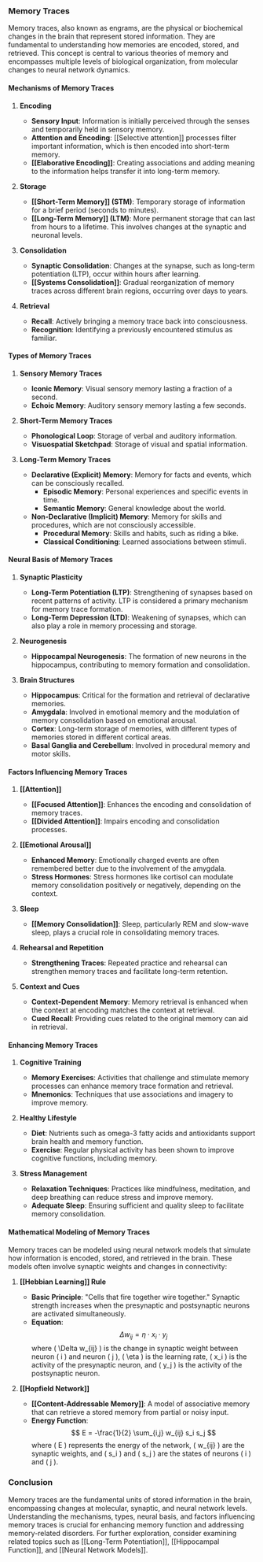 ### Memory Traces

Memory traces, also known as engrams, are the physical or biochemical changes in the brain that represent stored information. They are fundamental to understanding how memories are encoded, stored, and retrieved. This concept is central to various theories of memory and encompasses multiple levels of biological organization, from molecular changes to neural network dynamics.

#### Mechanisms of Memory Traces

1. **Encoding**
   - **Sensory Input**: Information is initially perceived through the senses and temporarily held in sensory memory.
   - **Attention and Encoding**: [[Selective attention]] processes filter important information, which is then encoded into short-term memory.
   - **[[Elaborative Encoding]]**: Creating associations and adding meaning to the information helps transfer it into long-term memory.

2. **Storage**
   - **[[Short-Term Memory]] (STM)**: Temporary storage of information for a brief period (seconds to minutes).
   - **[[Long-Term Memory]] (LTM)**: More permanent storage that can last from hours to a lifetime. This involves changes at the synaptic and neuronal levels.

3. **Consolidation**
   - **Synaptic Consolidation**: Changes at the synapse, such as long-term potentiation (LTP), occur within hours after learning.
   - **[[Systems Consolidation]]**: Gradual reorganization of memory traces across different brain regions, occurring over days to years.

4. **Retrieval**
   - **Recall**: Actively bringing a memory trace back into consciousness.
   - **Recognition**: Identifying a previously encountered stimulus as familiar.

#### Types of Memory Traces

1. **Sensory Memory Traces**
   - **Iconic Memory**: Visual sensory memory lasting a fraction of a second.
   - **Echoic Memory**: Auditory sensory memory lasting a few seconds.

2. **Short-Term Memory Traces**
   - **Phonological Loop**: Storage of verbal and auditory information.
   - **Visuospatial Sketchpad**: Storage of visual and spatial information.

3. **Long-Term Memory Traces**
   - **Declarative (Explicit) Memory**: Memory for facts and events, which can be consciously recalled.
     - **Episodic Memory**: Personal experiences and specific events in time.
     - **Semantic Memory**: General knowledge about the world.
   - **Non-Declarative (Implicit) Memory**: Memory for skills and procedures, which are not consciously accessible.
     - **Procedural Memory**: Skills and habits, such as riding a bike.
     - **Classical Conditioning**: Learned associations between stimuli.

#### Neural Basis of Memory Traces

1. **Synaptic Plasticity**
   - **Long-Term Potentiation (LTP)**: Strengthening of synapses based on recent patterns of activity. LTP is considered a primary mechanism for memory trace formation.
   - **Long-Term Depression (LTD)**: Weakening of synapses, which can also play a role in memory processing and storage.

2. **Neurogenesis**
   - **Hippocampal Neurogenesis**: The formation of new neurons in the hippocampus, contributing to memory formation and consolidation.

3. **Brain Structures**
   - **Hippocampus**: Critical for the formation and retrieval of declarative memories.
   - **Amygdala**: Involved in emotional memory and the modulation of memory consolidation based on emotional arousal.
   - **Cortex**: Long-term storage of memories, with different types of memories stored in different cortical areas.
   - **Basal Ganglia and Cerebellum**: Involved in procedural memory and motor skills.

#### Factors Influencing Memory Traces

1. **[[Attention]]**
   - **[[Focused Attention]]**: Enhances the encoding and consolidation of memory traces.
   - **[[Divided Attention]]**: Impairs encoding and consolidation processes.

2. **[[Emotional Arousal]]**
   - **Enhanced Memory**: Emotionally charged events are often remembered better due to the involvement of the amygdala.
   - **Stress Hormones**: Stress hormones like cortisol can modulate memory consolidation positively or negatively, depending on the context.

3. **Sleep**
   - **[[Memory Consolidation]]**: Sleep, particularly REM and slow-wave sleep, plays a crucial role in consolidating memory traces.

4. **Rehearsal and Repetition**
   - **Strengthening Traces**: Repeated practice and rehearsal can strengthen memory traces and facilitate long-term retention.

5. **Context and Cues**
   - **Context-Dependent Memory**: Memory retrieval is enhanced when the context at encoding matches the context at retrieval.
   - **Cued Recall**: Providing cues related to the original memory can aid in retrieval.

#### Enhancing Memory Traces

1. **Cognitive Training**
   - **Memory Exercises**: Activities that challenge and stimulate memory processes can enhance memory trace formation and retrieval.
   - **Mnemonics**: Techniques that use associations and imagery to improve memory.

2. **Healthy Lifestyle**
   - **Diet**: Nutrients such as omega-3 fatty acids and antioxidants support brain health and memory function.
   - **Exercise**: Regular physical activity has been shown to improve cognitive functions, including memory.

3. **Stress Management**
   - **Relaxation Techniques**: Practices like mindfulness, meditation, and deep breathing can reduce stress and improve memory.
   - **Adequate Sleep**: Ensuring sufficient and quality sleep to facilitate memory consolidation.

#### Mathematical Modeling of Memory Traces

Memory traces can be modeled using neural network models that simulate how information is encoded, stored, and retrieved in the brain. These models often involve synaptic weights and changes in connectivity:

1. **[[Hebbian Learning]] Rule**
   - **Basic Principle**: "Cells that fire together wire together." Synaptic strength increases when the presynaptic and postsynaptic neurons are activated simultaneously.
   - **Equation**: 
   $$
   \Delta w_{ij} = \eta \cdot x_i \cdot y_j
   $$
   where \( \Delta w_{ij} \) is the change in synaptic weight between neuron \( i \) and neuron \( j \), \( \eta \) is the learning rate, \( x_i \) is the activity of the presynaptic neuron, and \( y_j \) is the activity of the postsynaptic neuron.

2. **[[Hopfield Network]]**
   - **[[Content-Addressable Memory]]**: A model of associative memory that can retrieve a stored memory from partial or noisy input.
   - **Energy Function**: 
   $$
   E = -\frac{1}{2} \sum_{i,j} w_{ij} s_i s_j
   $$
   where \( E \) represents the energy of the network, \( w_{ij} \) are the synaptic weights, and \( s_i \) and \( s_j \) are the states of neurons \( i \) and \( j \).

### Conclusion

Memory traces are the fundamental units of stored information in the brain, encompassing changes at molecular, synaptic, and neural network levels. Understanding the mechanisms, types, neural basis, and factors influencing memory traces is crucial for enhancing memory function and addressing memory-related disorders. For further exploration, consider examining related topics such as [[Long-Term Potentiation]], [[Hippocampal Function]], and [[Neural Network Models]].